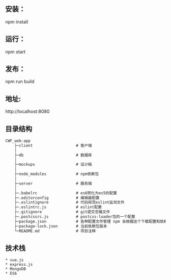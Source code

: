 ## 安装：
npm install

## 运行：
npm start

## 发布：
npm run build

## 地址:
http://localhost:8080

## 目录结构
  ```html
  CWF_web-app
      ├─client                   # 客户端
      │
      ├─db                       # 数据库
      │
      ├─mockups                  # 设计稿
      │
      ├─node_modules             # npm依赖包
      │
      ├─server                   # 服务端
      │
      ├─.babelrc                 # es6转化为es5的配置
      ├─.editorconfig            # 编辑器配置
      ├─.eslintignore            # 代码规范eslint监测文件
      ├─.eslintrc.js             # eslint配置
      ├─.gitignore               # git提交忽略文件
      ├─.postcssrc.js            # postcss-loader包的一个配置
      ├─package.json             # 各种配置文件管理 npm 会根据这个下载配置和依赖
      ├─package-lock.json        # 当前依赖包版本
      └─README.md                # 项目注释
  ```

## 技术栈
    * vue.js
    * express.js
    * MongoDB
    * ES6
